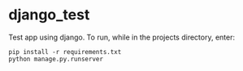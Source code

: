 # django_test
Test app using django. To run, while in the projects directory, enter:

    pip install -r requirements.txt
    python manage.py.runserver
